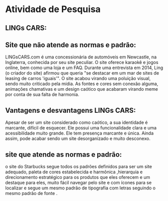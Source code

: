 # Atividade de Pesquisa
## LINGs CARS:
## Site que não atende as normas e padrão:
LINGsCARS.com é uma concessionária de automóveis em Newcastle, na Inglaterra, conhecida por seu site peculiar. O site oferece karaokê e jogos online, bem como uma loja e um FAQ. Durante uma entrevista em 2014, Ling (o criador do site) afirmou que queria "se destacar em um mar de sites de leasing de carros 'iguais'". O site acabou virando uma poluição visual, sendo muito criticado pela mídia. As fontes e cores sem conexão alguma, animações chamativas e um design caótico que acabaram virando meme por conta de sua falta de harmonia. 


## Vantagens e desvantagens LINGs CARS:
Apesar de ser um site considerado como caótico, a sua identidade é marcante, difícil de esquecer. Ele possui uma funcionalidade clara e uma acessibilidade muito grande. Ele tem presença marcante e única. Ainda assim, pode acabar sendo um site desorganizado e muito desconexo.


## site que atende as normas e  padrão:
o site do Starbucks segue todos os padrões definidos para ser um site adequado, paleta de cores estabelecida e harmônica ,hierarquia e direcionamento estratégico para os produtos que eles oferecem e um destaque para eles, muito fácil navegar pelo site e com ícones para se localizar e segue um mesmo padrão de tipografia com letras seguindo o mesmo padrão de fonte .
